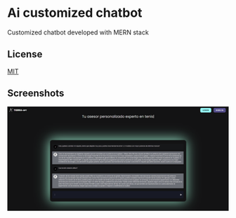 # Ai customized chatbot

Customized chatbot developed with MERN stack

## License

[MIT](https://choosealicense.com/licenses/mit/)


## Screenshots

![App Screenshot](https://raw.githubusercontent.com/ArtoriasDelAbismo/aiChatbot/master/Frontend/public/chat.png)

